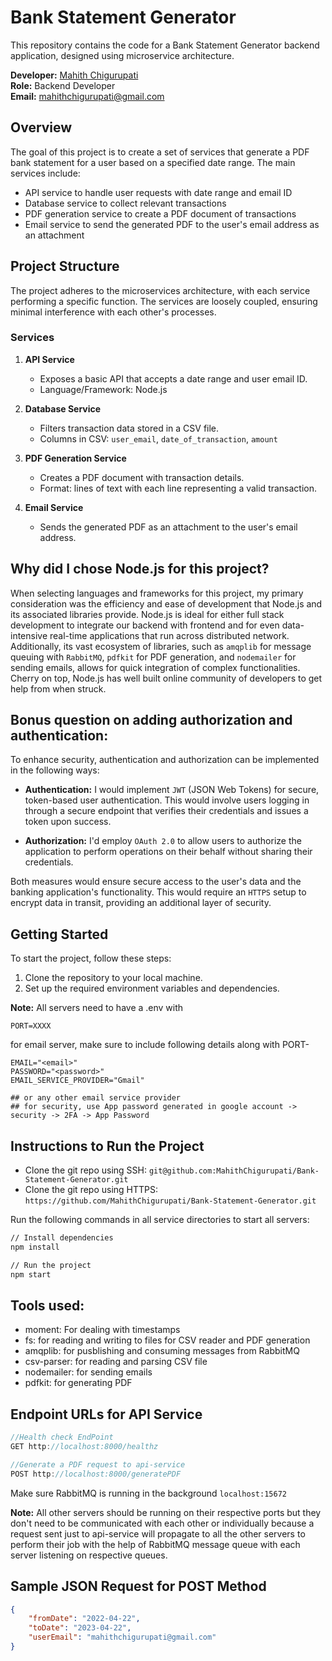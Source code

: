 # Bank Statement Generator

This repository contains the code for a Bank Statement Generator backend application, designed using microservice architecture.

**Developer:**
[Mahith Chigurupati](https://github.com/MahithChigurupati)<br>
**Role:**
Backend Developer<br>
**Email:** mahithchigurupati@gmail.com

## Overview

The goal of this project is to create a set of services that generate a PDF bank statement for a user based on a specified date range. The main services include:

- API service to handle user requests with date range and email ID
- Database service to collect relevant transactions
- PDF generation service to create a PDF document of transactions
- Email service to send the generated PDF to the user's email address as an attachment

## Project Structure

The project adheres to the microservices architecture, with each service performing a specific function. The services are loosely coupled, ensuring minimal interference with each other's processes.

### Services

1. **API Service**

   - Exposes a basic API that accepts a date range and user email ID.
   - Language/Framework: Node.js

2. **Database Service**

   - Filters transaction data stored in a CSV file.
   - Columns in CSV: `user_email`, `date_of_transaction`, `amount`

3. **PDF Generation Service**

   - Creates a PDF document with transaction details.
   - Format: lines of text with each line representing a valid transaction.

4. **Email Service**
   - Sends the generated PDF as an attachment to the user's email address.

## Why did I chose Node.js for this project?

When selecting languages and frameworks for this project, my primary consideration was the efficiency and ease of development that Node.js and its associated libraries provide. Node.js is ideal for either full stack development to integrate our backend with frontend and for even data-intensive real-time applications that run across distributed network. Additionally, its vast ecosystem of libraries, such as `amqplib` for message queuing with `RabbitMQ`, `pdfkit` for PDF generation, and `nodemailer` for sending emails, allows for quick integration of complex functionalities. Cherry on top, Node.js has well built online community of developers to get help from when struck.

## Bonus question on adding authorization and authentication:

To enhance security, authentication and authorization can be implemented in the following ways:

- **Authentication:** I would implement `JWT` (JSON Web Tokens) for secure, token-based user authentication. This would involve users logging in through a secure endpoint that verifies their credentials and issues a token upon success.

- **Authorization:** I'd employ `OAuth 2.0` to allow users to authorize the application to perform operations on their behalf without sharing their credentials.

Both measures would ensure secure access to the user's data and the banking application's functionality. This would require an `HTTPS` setup to encrypt data in transit, providing an additional layer of security.

## Getting Started

To start the project, follow these steps:

1. Clone the repository to your local machine.
2. Set up the required environment variables and dependencies.

**Note:**
All servers need to have a .env with

```
PORT=XXXX
```

for email server, make sure to include following details along with PORT-

```
EMAIL="<email>"
PASSWORD="<password>"
EMAIL_SERVICE_PROVIDER="Gmail"

## or any other email service provider
## for security, use App password generated in google account -> security -> 2FA -> App Password

```

## Instructions to Run the Project

- Clone the git repo using SSH: `git@github.com:MahithChigurupati/Bank-Statement-Generator.git`
- Clone the git repo using HTTPS: `https://github.com/MahithChigurupati/Bank-Statement-Generator.git`

Run the following commands in all service directories to start all servers:

```bash
// Install dependencies
npm install

// Run the project
npm start
```

## Tools used:

- moment: For dealing with timestamps
- fs: for reading and writing to files for CSV reader and PDF generation
- amqplib: for pusblishing and consuming messages from RabbitMQ
- csv-parser: for reading and parsing CSV file
- nodemailer: for sending emails
- pdfkit: for generating PDF

## Endpoint URLs for API Service

```JavaScript
//Health check EndPoint
GET http://localhost:8000/healthz

//Generate a PDF request to api-service
POST http://localhost:8000/generatePDF
```

Make sure RabbitMQ is running in the background `localhost:15672`

**Note:** All other servers should be running on their respective ports but they don't need to be communicated with each other or individually because a request sent just to api-service will propagate to all the other servers to perform their job with the help of RabbitMQ message queue with each server listening on respective queues.

## Sample JSON Request for POST Method

```JSON
{
    "fromDate": "2022-04-22",
    "toDate": "2023-04-22",
    "userEmail": "mahithchigurupati@gmail.com"
}
```
